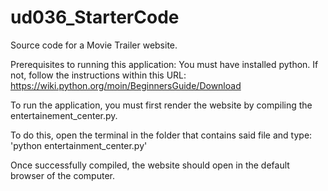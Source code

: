 # ud036_StarterCode
Source code for a Movie Trailer website.

Prerequisites to running this application:
    You must have installed python. If not, follow the instructions within
    this URL: https://wiki.python.org/moin/BeginnersGuide/Download

To run the application, you must first render the website by compiling the
entertainement_center.py.

To do this, open the terminal in the folder that contains said file and type:
'python entertainment_center.py'

Once successfully compiled, the website should open in the default browser of the
computer.